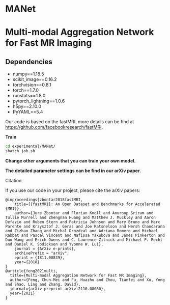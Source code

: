 # MANet
# Multi-modal Aggregation Network for Fast MR Imaging

## Dependencies
* numpy==1.18.5
* scikit_image==0.16.2
* torchvision==0.8.1
* torch==1.7.0
* runstats==1.8.0
* pytorch_lightning==1.0.6
* h5py==2.10.0
* PyYAML==5.4

Our code is based on the fastMRI, more details can be find at https://github.com/facebookresearch/fastMRI.

**Train**
```bash
cd experimental/MANet/
sbatch job.sh
```

**Change other arguments that you can train your own model.**

**The detailed parameter settings can be find in our arXiv paper.**

Citation

If you use our code in your project, please cite the arXiv papers:

```
@inproceedings{zbontar2018fastMRI,
    title={{fastMRI}: An Open Dataset and Benchmarks for Accelerated {MRI}},
    author={Jure Zbontar and Florian Knoll and Anuroop Sriram and Tullie Murrell and Zhengnan Huang and Matthew J. Muckley and Aaron Defazio and Ruben Stern and Patricia Johnson and Mary Bruno and Marc Parente and Krzysztof J. Geras and Joe Katsnelson and Hersh Chandarana and Zizhao Zhang and Michal Drozdzal and Adriana Romero and Michael Rabbat and Pascal Vincent and Nafissa Yakubova and James Pinkerton and Duo Wang and Erich Owens and C. Lawrence Zitnick and Michael P. Recht and Daniel K. Sodickson and Yvonne W. Lui},
    journal = {ArXiv e-prints},
    archivePrefix = "arXiv",
    eprint = {1811.08839},
    year={2018}
}
@article{feng2021multi,
  title={Multi-modal Aggregation Network for Fast MR Imaging},
  author={Feng, Chun-Mei and Fu, Huazhu and Zhou, Tianfei and Xu, Yong and Shao, Ling and Zhang, David},
  journal={arXiv preprint arXiv:2110.08080},
  year={2021}
}
```
